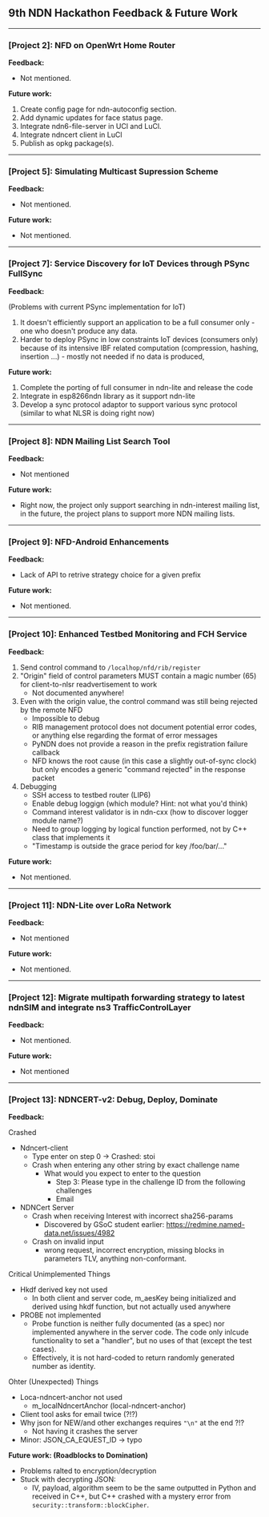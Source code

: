 ## 9th NDN Hackathon Feedback & Future Work
---
### [Project 2]: NFD on OpenWrt Home Router
**Feedback:**

- Not mentioned.

**Future work:**

1. Create config page for ndn-autoconfig section.
2. Add dynamic updates for face status page.
3. Integrate ndn6-file-server in UCl and LuCl.
4. Integrate ndncert client in LuCl
5. Publish as opkg package(s).
---

### [Project 5]: Simulating Multicast Supression Scheme 
**Feedback:**

- Not mentioned.

**Future work:**

- Not mentioned.
---

### [Project 7]: Service Discovery for IoT Devices through PSync FullSync
**Feedback:**

(Problems with current PSync implementation for IoT)
1. It doesn't efficiently support an application to be a full consumer only - one who doesn't 
produce any data.
2. Harder to deploy PSync in low constraints IoT devices (consumers only) because of its intensive
IBF related computation (compression, hashing, insertion ...) - mostly not needed if no data is
produced,

**Future work:**
1. Complete the porting of full consumer in ndn-lite and release the code
2. Integrate in esp8266ndn library as it support ndn-lite
3. Develop a sync protocol adaptor to support various sync protocol (similar to what NLSR is doing
right now)
---

### [Project 8]: NDN Mailing List Search Tool
**Feedback:**
- Not mentioned

**Future work:**
- Right now, the project only support searching in ndn-interest mailing list, in the future, the
project plans to support more NDN mailing lists.
---

### [Project 9]: NFD-Android Enhancements
**Feedback:**
- Lack of API to retrive strategy choice for a given prefix

**Future work:**
- Not mentioned.
---

### [Project 10]: Enhanced Testbed Monitoring and FCH Service
**Feedback:**
1. Send control command to `/localhop/nfd/rib/register`
2. "Origin" field of control parameters MUST contain a magic number (65) for client-to-nlsr
readvertisement to work
	- Not documented anywhere!
3. Even with the origin value, the control command was still being rejected by the remote NFD
	- Impossible to debug
	- RIB management protocol does not document potential error codes, or anything else regarding
the format of error messages
	- PyNDN does not provide a reason in the prefix registration failure callback
	- NFD knows the root cause (in this case a slightly out-of-sync clock) but only encodes a generic
"command rejected" in the response packet
4. Debugging
	- SSH access to testbed router (LIP6)
	- Enable debug loggign (which module? Hint: not what you'd think)
	- Command interest validator is in ndn-cxx (how to discover logger module name?)
	- Need to group logging by logical function performed, not by C++ class that implements it
	- "Timestamp is outside the grace period for key /foo/bar/..."

**Future work:**
- Not mentioned.
---

### [Project 11]: NDN-Lite over LoRa Network
**Feedback:**
- Not mentioned

**Future work:**
- Not mentioned.
---

### [Project 12]: Migrate multipath forwarding strategy to latest ndnSIM and integrate ns3 TrafficControlLayer
**Feedback:**
- Not mentioned.

**Future work:**
- Not mentioned
---
### [Project 13]: NDNCERT-v2: Debug, Deploy, Dominate
**Feedback:**

Crashed
- Ndncert-client
	- Type enter on step 0 -> Crashed: stoi
	- Crash when entering any other string by exact challenge name
		- What would you expect to enter to the question
			- Step 3: Please type in the challenge ID from the following challenges
			- Email
- NDNCert Server
	- Crash when receiving Interest with incorrect sha256-params
		- Discovered by GSoC student earlier:  https://redmine.named-data.net/issues/4982
	- Crash on invalid input
		- wrong request, incorrect encryption, missing blocks in parameters TLV, anything non-conformant.

Critical Unimplemented Things
- Hkdf derived key not used
	- In both client and server code, m_aesKey being initialized and derived using hkdf function, but
not actually used anywhere
- PROBE not implemented
	- Probe function is neither fully documented (as a spec) nor implemented anywhere in the server
code. The code only inlcude functionality to set a "handler", but no uses of that (except the test cases).
	- Effectively, it is not hard-coded to return randomly generated number as identity.

Ohter (Unexpected) Things
- Loca-ndncert-anchor not used
	- m_localNdncertAnchor (local-ndncert-anchor)
- Client tool asks for email twice (?!?)
- Why json for NEW/and other exchanges requires `"\n"` at the end ?!?
	- Not having it crashes the server
- Minor: JSON_CA_EQUEST_ID -> typo

**Future work: (Roadblocks to Domination)**
- Problems ralted to encryption/decryption
- Stuck with decrypting JSON:
	- IV, payload, algorithm seem to be the same outputted in Python and received in C++, but C++
crashed with a mystery error from `security::transform::blockCipher`.










































